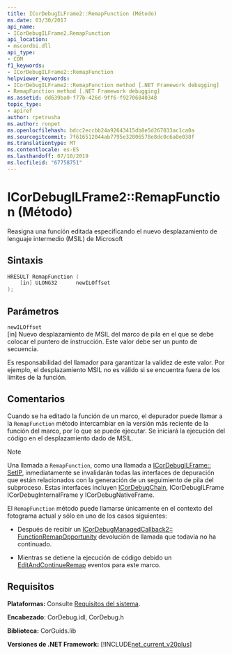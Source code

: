 ```yaml
---
title: ICorDebugILFrame2::RemapFunction (Método)
ms.date: 03/30/2017
api_name:
- ICorDebugILFrame2.RemapFunction
api_location:
- mscordbi.dll
api_type:
- COM
f1_keywords:
- ICorDebugILFrame2::RemapFunction
helpviewer_keywords:
- ICorDebugILFrame2::RemapFunction method [.NET Framework debugging]
- RemapFunction method [.NET Framework debugging]
ms.assetid: dd639ba0-f77b-426d-9ff6-f92706840348
topic_type:
- apiref
author: rpetrusha
ms.author: ronpet
ms.openlocfilehash: bdcc2eccbb24a92643415db8e5d267033ac1ca0a
ms.sourcegitcommit: 7f616512044ab7795e32806578e8dc0c6a0e038f
ms.translationtype: MT
ms.contentlocale: es-ES
ms.lasthandoff: 07/10/2019
ms.locfileid: "67758751"
---
```

# <a name="icordebugilframe2remapfunction-method"></a>ICorDebugILFrame2::RemapFunction (Método)
Reasigna una función editada especificando el nuevo desplazamiento de lenguaje intermedio (MSIL) de Microsoft  
  
## <a name="syntax"></a>Sintaxis  
  
```cpp  
HRESULT RemapFunction (  
    [in] ULONG32      newILOffset  
);  
```  
  
## <a name="parameters"></a>Parámetros  
 `newILOffset`  
 [in] Nuevo desplazamiento de MSIL del marco de pila en el que se debe colocar el puntero de instrucción. Este valor debe ser un punto de secuencia.  
  
 Es responsabilidad del llamador para garantizar la validez de este valor. Por ejemplo, el desplazamiento MSIL no es válido si se encuentra fuera de los límites de la función.  
  
## <a name="remarks"></a>Comentarios  
 Cuando se ha editado la función de un marco, el depurador puede llamar a la `RemapFunction` método intercambiar en la versión más reciente de la función del marco, por lo que se puede ejecutar. Se iniciará la ejecución del código en el desplazamiento dado de MSIL.  
  
> [!NOTE]
>  Una llamada a `RemapFunction`, como una llamada a [ICorDebugILFrame:: SetIP](../../../../docs/framework/unmanaged-api/debugging/icordebugilframe-setip-method.md), inmediatamente se invalidarán todas las interfaces de depuración que están relacionados con la generación de un seguimiento de pila del subproceso. Estas interfaces incluyen [ICorDebugChain](../../../../docs/framework/unmanaged-api/debugging/icordebugchain-interface.md), ICorDebugILFrame ICorDebugInternalFrame y ICorDebugNativeFrame.  
  
 El `RemapFunction` método puede llamarse únicamente en el contexto del fotograma actual y sólo en uno de los casos siguientes:  
  
- Después de recibir un [ICorDebugManagedCallback2:: FunctionRemapOpportunity](../../../../docs/framework/unmanaged-api/debugging/icordebugmanagedcallback2-functionremapopportunity-method.md) devolución de llamada que todavía no ha continuado.  
  
- Mientras se detiene la ejecución de código debido un [EditAndContinueRemap](../../../../docs/framework/unmanaged-api/debugging/icordebugmanagedcallback-editandcontinueremap-method.md) eventos para este marco.  
  
## <a name="requirements"></a>Requisitos  
 **Plataformas:** Consulte [Requisitos del sistema](../../../../docs/framework/get-started/system-requirements.md).  
  
 **Encabezado**: CorDebug.idl, CorDebug.h  
  
 **Biblioteca:** CorGuids.lib  
  
 **Versiones de .NET Framework:** [!INCLUDE[net_current_v20plus](../../../../includes/net-current-v20plus-md.md)]
